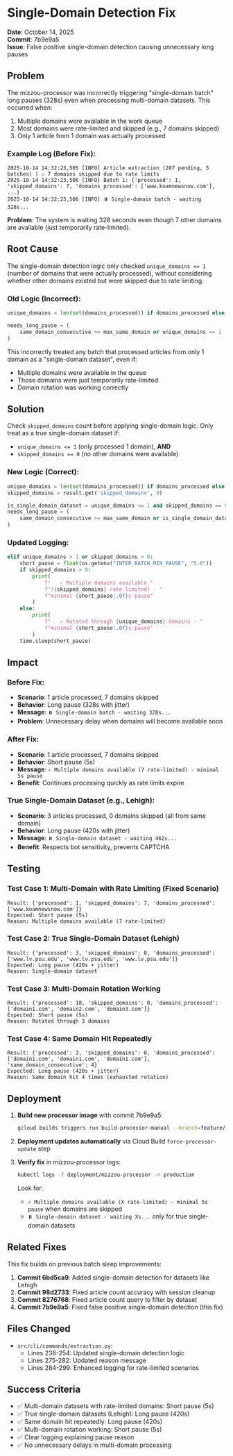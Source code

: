 # Single-Domain Detection Fix

**Date**: October 14, 2025  
**Commit**: 7b9e9a5  
**Issue**: False positive single-domain detection causing unnecessary long pauses

## Problem

The mizzou-processor was incorrectly triggering "single-domain batch" long pauses (328s) even when processing multi-domain datasets. This occurred when:

1. Multiple domains were available in the work queue
2. Most domains were rate-limited and skipped (e.g., 7 domains skipped)
3. Only 1 article from 1 domain was actually processed

### Example Log (Before Fix):
```
2025-10-14 14:32:23,505 [INFO] Article extraction (207 pending, 5 batches) | ⚠️ 7 domains skipped due to rate limits
2025-10-14 14:32:23,506 [INFO] Batch 1: {'processed': 1, 'skipped_domains': 7, 'domains_processed': ['www.koamnewsnow.com'], ...}
2025-10-14 14:32:23,506 [INFO] ⏸️ Single-domain batch - waiting 328s...
```

**Problem**: The system is waiting 328 seconds even though 7 other domains are available (just temporarily rate-limited).

## Root Cause

The single-domain detection logic only checked `unique_domains <= 1` (number of domains that were actually processed), without considering whether other domains existed but were skipped due to rate limiting.

### Old Logic (Incorrect):
```python
unique_domains = len(set(domains_processed)) if domains_processed else 0

needs_long_pause = (
    same_domain_consecutive >= max_same_domain or unique_domains <= 1
)
```

This incorrectly treated any batch that processed articles from only 1 domain as a "single-domain dataset", even if:
- Multiple domains were available in the queue
- Those domains were just temporarily rate-limited
- Domain rotation was working correctly

## Solution

Check `skipped_domains` count before applying single-domain logic. Only treat as a true single-domain dataset if:
- `unique_domains <= 1` (only processed 1 domain), **AND**
- `skipped_domains == 0` (no other domains were available)

### New Logic (Correct):
```python
unique_domains = len(set(domains_processed)) if domains_processed else 0
skipped_domains = result.get('skipped_domains', 0)

is_single_domain_dataset = unique_domains <= 1 and skipped_domains == 0
needs_long_pause = (
    same_domain_consecutive >= max_same_domain or is_single_domain_dataset
)
```

### Updated Logging:
```python
elif unique_domains > 1 or skipped_domains > 0:
    short_pause = float(os.getenv("INTER_BATCH_MIN_PAUSE", "5.0"))
    if skipped_domains > 0:
        print(
            f"   ✓ Multiple domains available "
            f"({skipped_domains} rate-limited) - "
            f"minimal {short_pause:.0f}s pause"
        )
    else:
        print(
            f"   ✓ Rotated through {unique_domains} domains - "
            f"minimal {short_pause:.0f}s pause"
        )
    time.sleep(short_pause)
```

## Impact

### Before Fix:
- **Scenario**: 1 article processed, 7 domains skipped
- **Behavior**: Long pause (328s with jitter)
- **Message**: `⏸️ Single-domain batch - waiting 328s...`
- **Problem**: Unnecessary delay when domains will become available soon

### After Fix:
- **Scenario**: 1 article processed, 7 domains skipped
- **Behavior**: Short pause (5s)
- **Message**: `✓ Multiple domains available (7 rate-limited) - minimal 5s pause`
- **Benefit**: Continues processing quickly as rate limits expire

### True Single-Domain Dataset (e.g., Lehigh):
- **Scenario**: 3 articles processed, 0 domains skipped (all from same domain)
- **Behavior**: Long pause (420s with jitter)
- **Message**: `⏸️ Single-domain dataset - waiting 462s...`
- **Benefit**: Respects bot sensitivity, prevents CAPTCHA

## Testing

### Test Case 1: Multi-Domain with Rate Limiting (Fixed Scenario)
```
Result: {'processed': 1, 'skipped_domains': 7, 'domains_processed': ['www.koamnewsnow.com']}
Expected: Short pause (5s)
Reason: Multiple domains available (7 rate-limited)
```

### Test Case 2: True Single-Domain Dataset (Lehigh)
```
Result: {'processed': 3, 'skipped_domains': 0, 'domains_processed': ['www.lv.psu.edu', 'www.lv.psu.edu', 'www.lv.psu.edu']}
Expected: Long pause (420s + jitter)
Reason: Single-domain dataset
```

### Test Case 3: Multi-Domain Rotation Working
```
Result: {'processed': 10, 'skipped_domains': 0, 'domains_processed': ['domain1.com', 'domain2.com', 'domain3.com']}
Expected: Short pause (5s)
Reason: Rotated through 3 domains
```

### Test Case 4: Same Domain Hit Repeatedly
```
Result: {'processed': 3, 'skipped_domains': 0, 'domains_processed': ['domain1.com', 'domain1.com', 'domain1.com'], 'same_domain_consecutive': 4}
Expected: Long pause (420s + jitter)
Reason: Same domain hit 4 times (exhausted rotation)
```

## Deployment

1. **Build new processor image** with commit 7b9e9a5:
   ```bash
   gcloud builds triggers run build-processor-manual --branch=feature/gcp-kubernetes-deployment
   ```

2. **Deployment updates automatically** via Cloud Build `force-processor-update` step

3. **Verify fix** in mizzou-processor logs:
   ```bash
   kubectl logs -f deployment/mizzou-processor -n production
   ```
   
   Look for:
   - `✓ Multiple domains available (X rate-limited) - minimal 5s pause` when domains are skipped
   - `⏸️ Single-domain dataset - waiting Xs...` only for true single-domain datasets

## Related Fixes

This fix builds on previous batch sleep improvements:

1. **Commit 6bd5ca9**: Added single-domain detection for datasets like Lehigh
2. **Commit 98d2733**: Fixed article count accuracy with session cleanup
3. **Commit 8276768**: Fixed article count query to filter by dataset
4. **Commit 7b9e9a5**: Fixed false positive single-domain detection (this fix)

## Files Changed

- `src/cli/commands/extraction.py`:
  - Lines 238-254: Updated single-domain detection logic
  - Lines 275-282: Updated reason message
  - Lines 284-299: Enhanced logging for rate-limited scenarios

## Success Criteria

- ✅ Multi-domain datasets with rate-limited domains: Short pause (5s)
- ✅ True single-domain datasets (Lehigh): Long pause (420s)
- ✅ Same domain hit repeatedly: Long pause (420s)
- ✅ Multi-domain rotation working: Short pause (5s)
- ✅ Clear logging explaining pause reason
- ✅ No unnecessary delays in multi-domain processing
